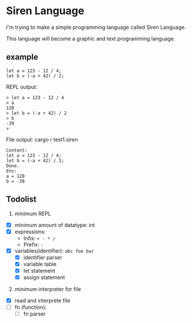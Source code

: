 # Siren Language

I'm trying to make a simple programming language called Siren Language.

This language will become a graphic and text programming language.

## example
```
let a = 123 - 12 / 4;
let b = (-a + 42) / 2;
```
REPL output:
```
> let a = 123 - 12 / 4
> a
120
> let b = (-a + 42) / 2
> b
-39
>
```
File output: cargo r test1.siren
```
Content:
let a = 123 - 12 / 4;
let b = (-a + 42) / 2;
Done.
Env:
a = 120
b = -39
```

## Todolist

1. minimum REPL
  - [x] minimum amount of datatype: int
  - [x] expressions:
    - Infix: `+ - * /`
    - Prefix: `-`
  - [x] variables(identifier): `abc foo bar`
    - [x] identifier parser
    - [x] variable table
    - [x] let statement
    - [x] assign statement

2. minimum interpreter for file
  - [x] read and interprete file
  - [ ] fn (function):
    - [ ] fn parser